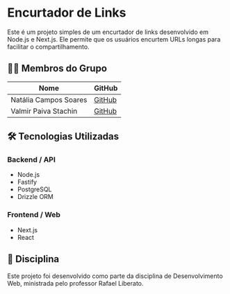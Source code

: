# Encurtador de Links

Este é um projeto simples de um encurtador de links desenvolvido em Node.js e Next.js. Ele permite que os usuários encurtem URLs longas para facilitar o compartilhamento.

## 👨‍💻 Membros do Grupo

| Nome                  | GitHub                                           |
| --------------------- | ------------------------------------------------ |
| Natália Campos Soares | [GitHub](https://github.com/nataliacampossoares) |
| Valmir Paiva Stachin  | [GitHub](https://github.com/valmirpst)           |

## 🛠️ Tecnologias Utilizadas

### Backend / API

- Node.js
- Fastify
- PostgreSQL
- Drizzle ORM

### Frontend / Web

- Next.js
- React

## 🏫 Disciplina

Este projeto foi desenvolvido como parte da disciplina de Desenvolvimento Web, ministrada pelo professor Rafael Liberato.
